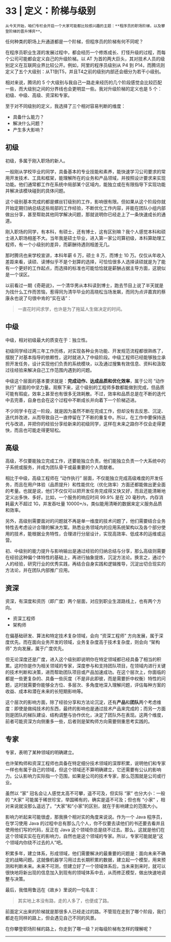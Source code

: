 # 33 | 定义：阶梯与级别

    从今天开始，咱们专栏会开启一个大家可能都比较感兴趣的主题：**程序员的职场阶梯，以及攀登阶梯的晋升博弈**。

任何种类的职场上升通道都是一个阶梯，但程序员的阶梯有何不同呢？

在程序员职业生涯的发展过程中，都会经历一个修炼成长、打怪升级的过程，而每个公司可能都会定义自己的升级阶梯。以 AT 为首的两大巨头，其对技术人员的级别定义在互联网业界比较公开。例如，阿里的程序员级别从 P4 到 P14，而腾讯则定义了五个大级别：从T1到T5，并且T4之前的级别内部还会细分为若干小级别。

相对来说，腾讯的 5 个大级别与我自己一路走来经历的几个阶段感觉会比较匹配一些，而大级别之间的分界线也会更明显一些。我对升级阶梯的定义也是 5 个：初级、中级、高级、资深和专家。

至于对不同级别的定义，我选择了三个相对容易判断的维度：

*   具备什么能力？
*   解决什么问题？
*   产生多大影响？

## 初级

初级，多属于刚入职场的新人。

一般刚从学校毕业的同学，具备基本的专业技能和素养，能快速学习公司要求的常用开发技术、工具和框架，能理解所在的业务和产品领域，并按照设计要求来实现功能。他们通常都工作在系统中局部某个区域内，能独立或在有限指导下实现功能并解决该模块碰到的具体问题。

这个级别基本完成的都是螺丝钉级别的工作，影响很有限。但如果从这个阶段你就开始定期归纳总结这些局部的工作经验，不断优化工作内容，并能在团队小组内部做出分享，甚至帮助其他同学解决问题，那就说明你已经走上了一条快速成长的通道。

刚入职场的同学，有本科，有硕士，还有博士，这有区别嘛？我个人感觉本科和硕士进入职场相差不大。当年我是硕士毕业，进入第一家公司算初级，本科算助理工程师，有一个小级别的差异，而薪酬待遇则相差无几。

那时腾讯也来学校宣讲，本科年薪 6 万，硕士 8 万，而博士 10 万。仅仅从年收入差距来看，读硕、读博似乎不是个划算的选择，可恰恰很多人选择读硕就是为了能有一个更好的工作起点，而选择的标准也可能恰恰就是薪酬占据主导方面，这貌似是一个误区。

以前看过一期《奇葩说》，一个清华男从本科读到博士，跑去节目上说了半天就是为找什么工作而苦恼，惹得同为清华毕业的高晓松当场发飙，而同为点评嘉宾的蔡康永也说了句很中肯的“实在话”：

> 一直花时间求学，也许是为了拖延人生做决定的时间。

## 中级

中级，相对初级最大的质变在于：独立性。

初级同学经过两三年工作历练，对实现各种业务功能、开发规范流程都很熟练了，摆脱了对基本指导的依赖性，这时就进入了中级阶段。中级工程师已经能够独立承担开发任务，设计实现他们负责的系统模块，以及通过搜集有效信息、资料和汲取过往经验来解决自己工作范围内遇到的问题。

中级这个层面的基本要求就是：**完成动作、达成品质和优化效率**，属于公司 “动作执行” 层面的中坚力量。观察下来，这个级别的工程师多数都能做到完成，但品质可能有瑕疵，效率上甚至也有很多无效耗散。不过，效率和品质总是在不断的迭代中去完善，自身也会在这个过程中不断成长并向着下一个阶梯迈进。

不少同学卡在这一阶段，就是因为虽然不断在完成工作，但却没有去反思、沉淀、迭代并改进，从而导致自己一直停留在了不断的重复中。所以，在工作中要保持迭代与改进，并把你的经验分享给新来的初级同学，这样在未来之路你不仅会走得更快，而且也可能走得更轻松。

## 高级

高级，不仅要能独立完成工作，还要能独立负责。他们能独立负责一个大系统中的子系统或服务，并成为团队骨干或最重要的个人贡献者。

相比于中级，高级工程师在 “动作执行” 层面，不仅能独立完成高级难度的开发任务，而且在用户体验（品质提升）和性能优化（优化效率）方面还都能做出更全面的考量。也就是说，他们不仅仅可以把开发任务完成得又快又好，而且还能清晰地定义出多快、多好。比如，一个服务的响应时间 99.9% 是在 20 毫秒内，内存消耗最大不超过 1G，并发吞吐量 10000+/s，类似能用清晰的数据来定义服务品质和效率。

另外，高级别需要面对的问题就不再是单一维度的技术问题了，他们需要结合业务特性去考虑设计合理的解决方案。熟悉业务领域内的应用系统架构以及各个部分使用的技术，能根据业务特性，合理进行分层设计，实现高效率、低成本的运维或运营。

初、中级别的能力提升与影响输出是通过经验的归纳总结与分享，那么高级则需要在经验这种偏个体特性的基础上，再进行抽象提炼，沉淀方法论。换言之，通过个人的经验，研究行业的优秀实践，再结合自身实践和逻辑推导，沉淀出切合现实的方法论，并在团队内部推广应用。

## 资深

资深，有深度和资历（即广度）两个层面，对应到职业生涯路线上，也有两个方向。

*   资深工程师
*   架构师

在偏基础研发、算法和特定技术复杂领域，会向 “资深工程师” 方向发展，属于深度优先。而在面向业务开发的领域，业务复杂度高于技术复杂度，则会向 “架构师” 方向发展，属于广度优先。

但无论深度还是广度，进入这个级别即说明你在特定领域都已经具备了相当的积累。这时你是作为相关领域的专家，深度参与和支持团队项目，在领域内进行关键的技术判断和决策，进而帮助团队项目或产品加速成功。在这个层次上，你面临的都是一些更复杂的、具备一些灰度（不是非此即彼，而是需要折中权衡）特性的问题，这时就需要你能够全方位、多层次、多角度地深入理解问题，评估每种方案的收益、成本和潜在未来的长短期影响等。

这个层次的影响方面，除了经验分享和方法论沉淀，还有**产品**和**团队**两个考虑维度：即使是做纯技术的东西，最终的影响也是通过技术产品来完成的；而另一方面则是团队的梯队建设、结构调整与协作优化，决定了团队外在表现。这两个维度，前者可能资深方向侧重多一些，后者则是架构师方向需要侧重思考实践的。

## 专家

专家，表明了某种领域的明确建立。

也许架构师和资深工程师也具备在特定细分技术领域的深厚积累，说明他们和专家一样也有属于自己的领域，但这个领域还不算明确建立，它还需要有公认的影响力。公认影响力实际指一个范围，如果是公司的技术专家，那么范围就是公司或行业。

虽然以 “家” 冠名会让人感觉太高不可攀，遥不可及，但实际 “家” 也分大小：一般的 “大家” 可能属于稀世珍宝，举国稀有的，确实是遥不可及；但也有 “小家” ，相对来说就没那么遥远了。“大家”和“小家”的区别，就在于影响建立的范围大小。

影响力听起来可能很虚，那我换个相对实的角度来说说。作为一个 Java 程序员，在学习使用 Java 的过程中总有那么几个人，你不仅要去读他们的书还要去看并且使用他们写的代码，反正在 Java 这个领域你总是绕不过去。那么，这就是他们在这个领域实实在在的影响力，自然也是这个领域的专家。所以，专家可能就是“这个领域内你绕不过去的人”吧。

积累多年，建立体系，形成领域，他们需要解决的最重要的问题是：面向未来不确定的战略问题。这就像机器学习用过去长期积累的数据，建立起一个模型，用来预测和判断未来。未来不可测，但建立好了一个领域体系后，当未来到来时，就可以很快地将新出现的信息加入到现有的领域体系中去，从而修正模型，做出快速地调整与决策。

最后，我借用鲁迅在《故乡》里说的一句名言：

> 其实地上本没有路，走的人多了，也便成了路。

前面定义出来的阶梯就是那很多人已经走过的路。不管现在走到了哪个阶段，我们都走在同样的路上，但会遇见自己不同的风景。

在你攀登职场阶梯的路上，你走到了哪一级？对每级阶梯有怎样的理解呢？

* * *
    